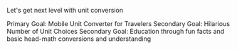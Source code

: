 Let's get next level with unit conversion

Primary Goal: Mobile Unit Converter for Travelers
Secondary Goal: Hilarious Number of Unit Choices
Secondary Goal: Education through fun facts and basic head-math conversions and understanding


